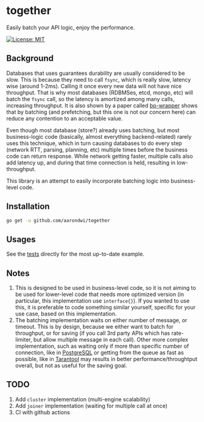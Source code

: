 # together
Easily batch your API logic, enjoy the performance.

[![License: MIT](https://img.shields.io/badge/License-MIT-yellow.svg)](https://opensource.org/licenses/MIT)

Background
-------------------------
Databases that uses guarantees durability are usually considered to be slow.
This is because they need to call `fsync`, which is really slow, latency wise (around 1-2ms).
Calling it once every new data will not have nice throughput.
That is why most databases (RDBMSes, etcd, mongo, etc) will batch the `fsync` call,
so the latency is amortized among many calls, increasing throughput.
It is also shown by a paper called [bp-wrapper](http://ranger.uta.edu/~sjiang/pubs/papers/ding-09-BP-Wrapper.pdf)
shows that by batching (and prefetching, but this one is not our concern here) can
reduce any contention to an acceptable value.

Even though most database (store?) already uses batching, but most business-logic code
(basically, almost everything backend-related) rarely uses this technique, which in turn
causing databases to do every step (network RTT, parsing, planning, etc) multiple times
before the business code can return response. While network getting faster,
multiple calls also add latency up, and during that time connection is held, resulting in low-throughput.

This library is an attempt to easily incorporate batching logic into business-level code.

Installation
-------------------------

```bash
go get -u github.com/aarondwi/together
```

Usages
-------------------------

See the [tests](https://github.com/aarondwi/together/blob/main/engine_test.go) directly for the most up-to-date example.

Notes
-------------------------

1. This is designed to be used in business-level code, so it is not aiming to be used
for lower-level code that needs more optimized version (in particular, this implementation use `interface{}`).
If you wanted to use this, it is preferable to code something similar yourself, specific for your use case, based on this implementation.
2. The batching implementation waits on either number of message, or timeout. This is by design,
because we either want to batch for throughput, or for saving (if you call 3rd party APIs which has rate-limiter,
but allow multiple message in each call). Other more complex implementation, such as waiting only if more than specific
number of connection, like in [PostgreSQL](https://postgresqlco.nf/doc/en/param/commit_siblings/) or
getting from the queue as fast as possible, like in [Tarantool](https://dzone.com/articles/asynchronous-processing-with-in-memory-databases-o) may results in better performance/throughtput overall,
but not as useful for the saving goal.

TODO
-------------------------

1. Add `cluster` implementation (multi-engine scalability)
2. Add `joiner` implementation (waiting for multiple call at once)
3. CI with github actions
